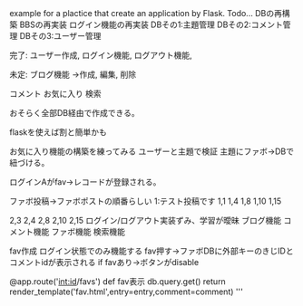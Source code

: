 example for a plactice that create an application by Flask.
Todo...
DBの再構築
BBSの再実装
ログイン機能の再実装
DBその1:主題管理
DBその2:コメント管理
DBその3:ユーザー管理

完了:
ユーザー作成,
ログイン機能,
ログアウト機能,

未定:
ブログ機能
→作成,
編集,
削除

コメント
お気に入り
検索

おそらく全部DB経由で作成できる。

flaskを使えば割と簡単かも


お気に入り機能の構築を練ってみる
ユーザーと主題で検証
主題にファボ→DBで紐づける。

ログインAがfav→レコードが登録される。

ファボ投稿→ファボポストの順番らしい
1:テスト投稿です
1,1
1,4
1,8
1,10
1,15

2,3
2,4
2,8
2,10
2,15
ログイン/ログアウト実装ずみ、学習が曖昧
ブログ機能
コメント機能
ファボ機能
検索機能

fav作成
ログイン状態でのみ機能する
fav押す→ファボDBに外部キーのきじIDとコメントidが表示される
if favあり→ボタンがdisable

@app.route('<int:id>/favs')
def fav表示
db.query.get()
return render_template('fav.html',entry=entry,comment=comment)
'''
